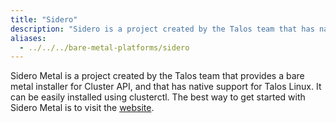 ```yaml
---
title: "Sidero"
description: "Sidero is a project created by the Talos team that has native support for Talos."
aliases: 
  - ../../../bare-metal-platforms/sidero
---
```


Sidero Metal is a project created by the Talos team that provides a bare metal installer for Cluster API, and that has native support for Talos Linux.
It can be easily installed using clusterctl.
The best way to get started with Sidero Metal is to visit the [website](https://www.sidero.dev/).
